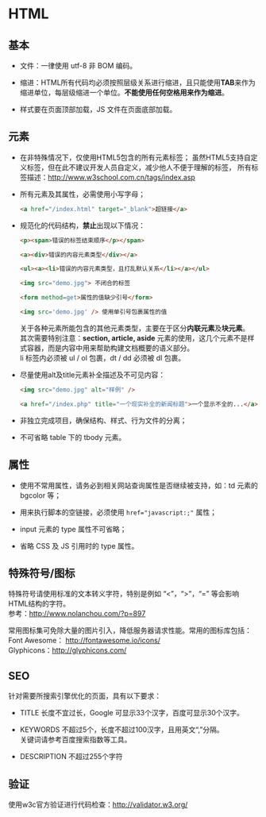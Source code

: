 
HTML
========

基本
--------

+ 文件：一律使用 utf-8 非 BOM 编码。

+  缩进：HTML所有代码均必须按照层级关系进行缩进，且只能使用**TAB**来作为缩进单位，每层级缩进一个单位。**不能使用任何空格用来作为缩进**。

+ 样式要在页面顶部加载，JS 文件在页面底部加载。


元素
--------

+ 在非特殊情况下，仅使用HTML5包含的所有元素标签； 
	虽然HTML5支持自定义标签，但在此不建议开发人员自定义，减少他人不便于理解的标签，
	所有标签描述：http://www.w3school.com.cn/tags/index.asp

+ 所有元素及其属性，必需使用小写字母；
	```html
	<a href="/index.html" target="_blank">超链接</a>
	```

+ 规范化的代码结构，**禁止**出现以下情况：
	```html
	<p><span>错误的标签结束顺序</p></span>
	
	<a><div>错误的内容元素类型</div></a>
	
	<ul><a><li>错误的内容元素类型，且打乱默认关系</li></a></ul>
	
	<img src="demo.jpg"> 不闭合的标签
	
	<form method=get>属性的值缺少引号</form>
	
	<img src='demo.jpg' /> 使用单引号包裹属性的值
	```
	关于各种元素所能包含的其他元素类型，主要在于区分**内联元素**及**块元素**。   
	其次需要特别注意：**section, article, aside** 元素的使用，这几个元素不是样式容器，而是内容中用来帮助构建文档概要的语义部分。  
	li 标签内必须被 ul / ol 包裹，dt / dd 必须被 dl 包裹。  

+ 尽量使用alt及title元素补全描述及不可见内容：
	```html
	<img src="demo.jpg" alt="样例" />
	
	<a href="/index.php" title="一个现实补全的新闻标题">一个显示不全的...</a>
	```
	
+ 非独立完成项目，确保结构、样式、行为文件的分离；

+ 不可省略 table 下的 tbody 元素。



属性
--------

+ 使用不常用属性，请务必到相关网站查询属性是否继续被支持，如：td 元素的 bgcolor 等；

+ 用来执行脚本的空链接，必须使用 `href="javascript:;"` 属性；

+ input 元素的 type 属性不可省略；

+ 省略 CSS 及 JS 引用时的 type 属性。



特殊符号/图标
--------
特殊符号请使用标准的文本转义字符，特别是例如 “<”，“>”，“=” 等会影响HTML结构的字符。  
参考：http://www.nolanchou.com/?p=897

常用图标集可免除大量的图片引入，降低服务器请求性能。常用的图标库包括：  
Font Awesome： http://fontawesome.io/icons/  
Glyphicons：http://glyphicons.com/  


SEO
--------
针对需要所搜索引擎优化的页面，具有以下要求：

+ TITLE 长度不宜过长，Google 可显示33个汉字，百度可显示30个汉字。

+ KEYWORDS 不超过5个，长度不超过100汉字，且用英文“,”分隔。  
	关键词请参考百度搜索指数等工具。

+ DESCRIPTION 不超过255个字符  


验证
--------
使用w3c官方验证进行代码检查：http://validator.w3.org/